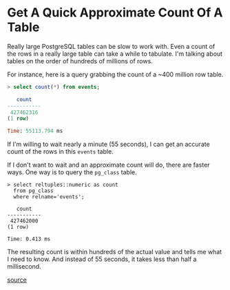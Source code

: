 # Get A Quick Approximate Count Of A Table

Really large PostgreSQL tables can be slow to work with. Even a count of the rows in a really large table can take a while to tabulate. I'm talking about tables on the order of hundreds of millions of rows.

For instance, here is a query grabbing the count of a \~400 million row table.

```sql
> select count(*) from events;

   count
-----------
 427462316
(1 row)

Time: 55113.794 ms
```

If I'm willing to wait nearly a minute (55 seconds), I can get an accurate count of the rows in this `events` table.

If I don't want to wait and an approximate count will do, there are faster ways. One way is to query the `pg_class` table.

```
> select reltuples::numeric as count
  from pg_class
  where relname='events';

   count
-----------
 427462000
(1 row)

Time: 0.413 ms
```

The resulting count is within hundreds of the actual value and tells me what I need to know. And instead of 55 seconds, it takes less than half a millisecond.

[source](https://andyatkinson.com/postgresql-tips)
